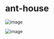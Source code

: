 # ant-house

![image](https://github.com/jjisoooo/ant-house/assets/118805310/dd38efc4-3a60-4ab7-bb2d-3514dda999b8)

![image](https://github.com/jjisoooo/ant-house/assets/118805310/ec5600d2-7026-4eec-bd9f-fee21a8d3204)
